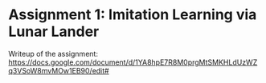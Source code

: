 # Assignment 1: Imitation Learning via Lunar Lander

Writeup of the assignment: https://docs.google.com/document/d/1YA8hpE7R8M0prgMtSMKHLdUzWZq3VSoW8mvMOw1EB90/edit#
